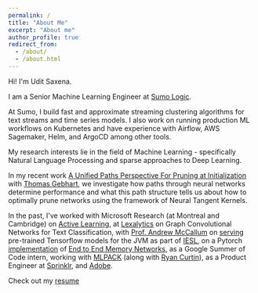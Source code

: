 ```yaml
---
permalink: /
title: "About Me"
excerpt: "About me"
author_profile: true
redirect_from: 
  - /about/
  - /about.html
---
```


Hi! I'm Udit Saxena. 

I am a Senior Machine Learning Engineer at [Sumo Logic](https://www.sumologic.com/). 

At Sumo, I build fast and approximate streaming clustering algorithms for text streams and time series models. I also work on running production ML workflows on Kubernetes and have experience with Airflow, AWS Sagemaker, Helm, and ArgoCD among other tools.

My research interests lie in the field of Machine Learning - specifically Natural Language Processing and sparse approaches to Deep Learning. 

In my recent work [A Unified Paths Perspective For Pruning at Initialization](https://arxiv.org/abs/2101.10552) with [Thomas Gebhart](https://www.gebhartom.com/), we investigate how paths through neural networks determine performance and what this path structure tells us about how to optimally prune networks using the framework of Neural Tangent Kernels.
    
In the past, I've worked with Microsoft Research (at Montreal and Cambridge) on [Active Learning](https://drive.google.com/open?id=1tzyhlQBIzi2rBTOM0YclZEZV-IN6fqNM), at [Lexalytics](https://www.lexalytics.com/) on Graph Convolutional Networks for Text Classification, with [Prof. Andrew McCallum](https://people.cs.umass.edu/~mccallum/) on [serving](https://github.com/iesl/factorie-tf-model-serve) pre-trained Tensorflow models for the JVM as part of [IESL](http://www.iesl.cs.umass.edu/), on a Pytorch [implementation](https://github.com/pytorch/examples/pull/191) of [End to End Memory Networks](http://arxiv.org/abs/1503.08895), as a Google Summer of Code intern, working with [MLPACK](https://github.com/mlpack/mlpack) (along with [Ryan Curtin](http://www.ratml.org/)), as a Product Engineer at [Sprinklr](http://www.sprinklr.com), and [Adobe](http://www.adobe.com/in/).


Check out my [resume](https://drive.google.com/file/d/1ZwwnAKUzt0OFC88tFvwebi1e7OuU9zzA/view?usp=sharing)